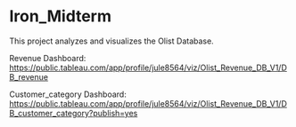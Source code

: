 # Iron_Midterm
This project analyzes and visualizes the Olist Database.

Revenue Dashboard:
https://public.tableau.com/app/profile/jule8564/viz/Olist_Revenue_DB_V1/DB_revenue

Customer_category Dashboard:
https://public.tableau.com/app/profile/jule8564/viz/Olist_Revenue_DB_V1/DB_customer_category?publish=yes